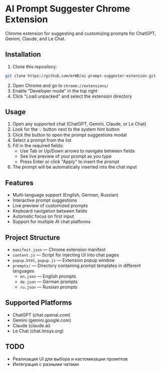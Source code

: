 # AI Prompt Suggester Chrome Extension

Chrome extension for suggesting and customizing prompts for ChatGPT, Gemini, Claude, and Le Chat.

## Installation

1. Clone this repository:
```bash
git clone https://github.com/mrWD/ai-prompt-suggester-extension.git
```

2. Open Chrome and go to `chrome://extensions/`
3. Enable "Developer mode" in the top right
4. Click "Load unpacked" and select the extension directory

## Usage

1. Open any supported chat (ChatGPT, Gemini, Claude, or Le Chat)
2. Look for the 💡 button next to the system hint button
3. Click the button to open the prompt suggestions modal
4. Select a prompt from the list
5. Fill in the required fields:
   - Use Tab or Up/Down arrows to navigate between fields
   - See live preview of your prompt as you type
   - Press Enter or click "Apply" to insert the prompt
6. The prompt will be automatically inserted into the chat input

## Features

- Multi-language support (English, German, Russian)
- Interactive prompt suggestions
- Live preview of customized prompts
- Keyboard navigation between fields
- Automatic focus on first input
- Support for multiple AI chat platforms

## Project Structure
- `manifest.json` — Chrome extension manifest
- `content.js` — Script for injecting UI into chat pages
- `popup.html`, `popup.js` — Extension popup window
- `prompts/` — Directory containing prompt templates in different languages
  - `en.json` — English prompts
  - `de.json` — German prompts
  - `ru.json` — Russian prompts

## Supported Platforms
- ChatGPT (chat.openai.com)
- Gemini (gemini.google.com)
- Claude (claude.ai)
- Le Chat (chat.lmsys.org)

## TODO
- Реализация UI для выбора и кастомизации промптов
- Интеграция с разными чатами